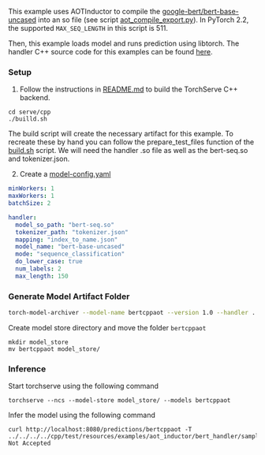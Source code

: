 This example uses AOTInductor to compile the [google-bert/bert-base-uncased](https://huggingface.co/google-bert/bert-base-uncased) into an so file (see script [aot_compile_export.py](aot_compile_export.py)). In PyTorch 2.2, the supported `MAX_SEQ_LENGTH` in this script is 511.

Then, this example loads model and runs prediction using libtorch. The handler C++ source code for this examples can be found [here](src).

### Setup
1. Follow the instructions in [README.md](../../../../cpp/README.md) to build the TorchServe C++ backend.

```
cd serve/cpp
./builld.sh
```

The build script will create the necessary artifact for this example.
To recreate these by hand you can follow the prepare_test_files function of the [build.sh](../../../../cpp/build.sh) script.
We will need the handler .so file as well as the bert-seq.so and tokenizer.json.

2. Create a [model-config.yaml](model-config.yaml)

```yaml
minWorkers: 1
maxWorkers: 1
batchSize: 2

handler:
  model_so_path: "bert-seq.so"
  tokenizer_path: "tokenizer.json"
  mapping: "index_to_name.json"
  model_name: "bert-base-uncased"
  mode: "sequence_classification"
  do_lower_case: true
  num_labels: 2
  max_length: 150
```

### Generate Model Artifact Folder

```bash
torch-model-archiver --model-name bertcppaot --version 1.0 --handler ../../../../cpp/_build/test/resources/examples/aot_inductor/bert_handler/libbert_handler:BertCppHandler --runtime LSP --extra-files index_to_name.json,../../../../cpp/_build/test/resources/examples/aot_inductor/bert_handler/bert-seq.so,../../../../cpp/_build/test/resources/examples/aot_inductor/bert_handler/tokenizer.json  --config-file model-config.yaml --archive-format no-archive
```

Create model store directory and move the folder `bertcppaot`

```
mkdir model_store
mv bertcppaot model_store/
```

### Inference

Start torchserve using the following command

```
torchserve --ncs --model-store model_store/ --models bertcppaot
```

Infer the model using the following command

```
curl http://localhost:8080/predictions/bertcppaot -T ../../../../cpp/test/resources/examples/aot_inductor/bert_handler/sample_text.txt
Not Accepted
```
